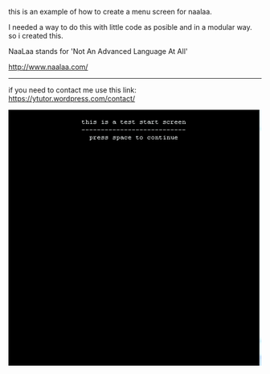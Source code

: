 this is an example of how to create a menu screen for naalaa.

I needed a way to do this with little code as posible and in a modular way. so i created this.


NaaLaa stands for 'Not An Advanced Language At All'

http://www.naalaa.com/


----------------------------------------

if you need to contact me use this link:
https://ytutor.wordpress.com/contact/

![gif 1](https://github.com/yoel123/naalaa-menu-screen-sample/blob/master/sam.gif?raw=true)
